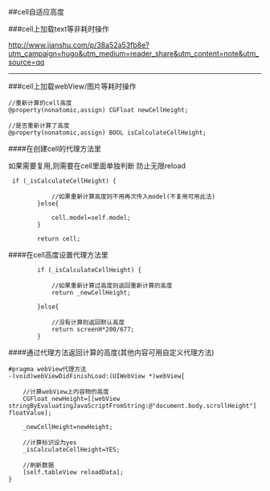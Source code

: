 ##cell自适应高度

###cell上加载text等非耗时操作

http://www.jianshu.com/p/38a52a53fb8e?utm_campaign=hugo&utm_medium=reader_share&utm_content=note&utm_source=qq

***
###cell上加载webView/图片等耗时操作


```
//重新计算的cell高度
@property(nonatomic,assign) CGFloat newCellHeight;

//是否重新计算了高度
@property(nonatomic,assign) BOOL isCalculateCellHeight;
```

####在创建cell的代理方法里

如果需要复用,则需要在cell里面单独判断
防止无限reload
```
 if (_isCalculateCellHeight) {
            
            //如果重新计算高度则不用再次传入model(不复用可用此法)
        }else{
            
            cell.model=self.model;
        }

        return cell;
```

####在cell高度设置代理方法里
```
        if (_isCalculateCellHeight) {
            
            //如果重新计算过高度则返回重新计算的高度
            return _newCellHeight;
            
        }else{
            
            //没有计算则返回默认高度
            return screenH*200/677;
        }
```

####通过代理方法返回计算的高度(其他内容可用自定义代理方法)
```
#pragma webView代理方法
-(void)webViewDidFinishLoad:(UIWebView *)webView{
    
    //计算webView上内容物的高度
    CGFloat newHeight=[[webView stringByEvaluatingJavaScriptFromString:@"document.body.scrollHeight"] floatValue];
    
    _newCellHeight=newHeight;
    
    //计算标识设为yes
    _isCalculateCellHeight=YES;
    
    //刷新数据
    [self.tableView reloadData];
}
```